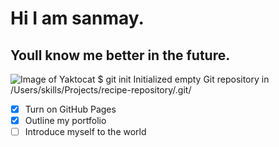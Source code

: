 # Hi I am sanmay.
## Youll know me better in the future.
![Image of Yaktocat](https://octodex.github.com/images/yaktocat.png)
$ git init
Initialized empty Git repository in /Users/skills/Projects/recipe-repository/.git/
- [x] Turn on GitHub Pages
- [x] Outline my portfolio
- [ ] Introduce myself to the world
